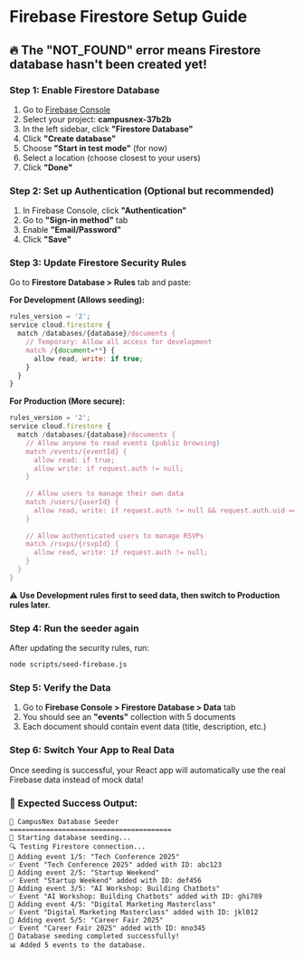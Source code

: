 # Firebase Firestore Setup Guide

## 🔥 The "NOT_FOUND" error means Firestore database hasn't been created yet!

### Step 1: Enable Firestore Database
1. Go to [Firebase Console](https://console.firebase.google.com)
2. Select your project: **campusnex-37b2b**
3. In the left sidebar, click **"Firestore Database"**
4. Click **"Create database"**
5. Choose **"Start in test mode"** (for now)
6. Select a location (choose closest to your users)
7. Click **"Done"**

### Step 2: Set up Authentication (Optional but recommended)
1. In Firebase Console, click **"Authentication"**
2. Go to **"Sign-in method"** tab
3. Enable **"Email/Password"**
4. Click **"Save"**

### Step 3: Update Firestore Security Rules
Go to **Firestore Database > Rules** tab and paste:

**For Development (Allows seeding):**
```javascript
rules_version = '2';
service cloud.firestore {
  match /databases/{database}/documents {
    // Temporary: Allow all access for development
    match /{document=**} {
      allow read, write: if true;
    }
  }
}
```

**For Production (More secure):**
```javascript
rules_version = '2';
service cloud.firestore {
  match /databases/{database}/documents {
    // Allow anyone to read events (public browsing)
    match /events/{eventId} {
      allow read: if true;
      allow write: if request.auth != null;
    }
    
    // Allow users to manage their own data
    match /users/{userId} {
      allow read, write: if request.auth != null && request.auth.uid == userId;
    }
    
    // Allow authenticated users to manage RSVPs
    match /rsvps/{rsvpId} {
      allow read, write: if request.auth != null;
    }
  }
}
```

⚠️ **Use Development rules first to seed data, then switch to Production rules later.**

### Step 4: Run the seeder again
After updating the security rules, run:
```bash
node scripts/seed-firebase.js
```

### Step 5: Verify the Data
1. Go to **Firebase Console > Firestore Database > Data** tab
2. You should see an **"events"** collection with 5 documents
3. Each document should contain event data (title, description, etc.)

### Step 6: Switch Your App to Real Data
Once seeding is successful, your React app will automatically use the real Firebase data instead of mock data!

### 🎯 Expected Success Output:
```
🚀 CampusNex Database Seeder
========================================
🌱 Starting database seeding...
🔍 Testing Firestore connection...
📝 Adding event 1/5: "Tech Conference 2025"
✅ Event "Tech Conference 2025" added with ID: abc123
📝 Adding event 2/5: "Startup Weekend"
✅ Event "Startup Weekend" added with ID: def456
📝 Adding event 3/5: "AI Workshop: Building Chatbots"
✅ Event "AI Workshop: Building Chatbots" added with ID: ghi789
📝 Adding event 4/5: "Digital Marketing Masterclass"
✅ Event "Digital Marketing Masterclass" added with ID: jkl012
📝 Adding event 5/5: "Career Fair 2025"
✅ Event "Career Fair 2025" added with ID: mno345
🎉 Database seeding completed successfully!
📊 Added 5 events to the database.
```